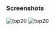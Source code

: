 
### Screenshots

![top20](https://mostaql.hsoubcdn.com/uploads/338890-e9jBQ-1519222038-2.png)
![top20](https://mostaql.hsoubcdn.com/uploads/338890-rRzyk-1519222039-1.png)




